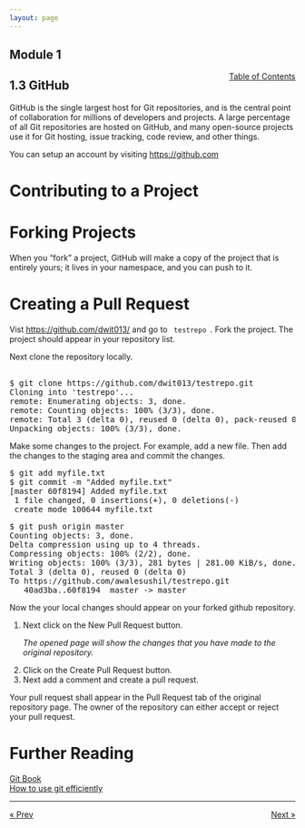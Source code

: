 ```yaml
---
layout: page
---
```


## Module 1

<a href="../../../toc" style="float: right;" target="_blank">Table of Contents</a>

## 1.3 GitHub

GitHub is the single largest host for Git repositories, and is the central point of collaboration for millions of developers and projects. A large percentage of all Git repositories are hosted on GitHub, and many open-source projects use it for Git hosting, issue tracking, code review, and other things.

You can setup an account by visiting <a href="https://github.com">https://github.com</a>

# Contributing to a Project

# Forking Projects

When you “fork” a project, GitHub will make a copy of the project that is entirely yours; it lives in your namespace, and you can push to it.

# Creating a Pull Request

Vist <a href="https://github.com/dwit013"> https://github.com/dwit013/ </a> and go to <code> testrepo </code>. Fork the project. The project should appear in your repository list.

Next clone the repository locally.

<pre> 
$ git clone https://github.com/dwit013/testrepo.git 
Cloning into 'testrepo'...
remote: Enumerating objects: 3, done.
remote: Counting objects: 100% (3/3), done.
remote: Total 3 (delta 0), reused 0 (delta 0), pack-reused 0
Unpacking objects: 100% (3/3), done.
</pre>

Make some changes to the project. For example, add a new file. Then add the changes to the staging area and commit the changes.

<pre>
$ git add myfile.txt
$ git commit -m "Added myfile.txt"
[master 60f8194] Added myfile.txt
 1 file changed, 0 insertions(+), 0 deletions(-)
 create mode 100644 myfile.txt
</pre>

<pre>
$ git push origin master
Counting objects: 3, done.
Delta compression using up to 4 threads.
Compressing objects: 100% (2/2), done.
Writing objects: 100% (3/3), 281 bytes | 281.00 KiB/s, done.
Total 3 (delta 0), reused 0 (delta 0)
To https://github.com/awalesushil/testrepo.git
   40ad3ba..60f8194  master -> master
</pre>

Now the your local changes should appear on your forked github repository. 

<ol>
<li>Next click on the New Pull Request button.</li>

<em>The opened page will show the changes that you have made to the original repository.</em> 

<li>Click on the Create Pull Request button. </li>
<li>Next add a comment and create a pull request.</li>

</ol>

Your pull request shall appear in the Pull Request tab of the original repository page. The owner of the repository can either accept or reject your pull request.

# Further Reading
<a href="https://git-scm.com/book/en/v2" target="_blank"> Git Book </a> <br>
<a href="https://medium.freecodecamp.org/how-to-use-git-efficiently-54320a236369">How to use git efficiently</a>
<hr>
<a href="../git-basics" style="float:left;"> &laquo; Prev </a>
<a href="../../../module/2/python" style="float:right;"> Next &raquo; </a>




